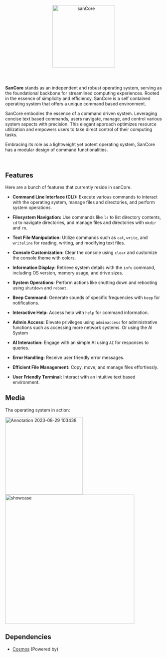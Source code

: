 <html>
  
<div align="center">
  <img alt="sanCore" src="https://github.com/sanDigitals/sanCore/assets/97965051/936454a8-dcb0-4c6a-aae9-7b588c4e44ec" width="200" />
</div>

#

<br/>
<b>SanCore</b> stands as an independent and robust operating system, serving as the foundational backbone for streamlined computing experiences. Rooted in the essence of simplicity and efficiency, SanCore is a self contained operating system that offers a unique command based environment.

SanCore embodies the essence of a command driven system. Leveraging concise text based commands, users navigate, manage, and control various system aspects with precision. This elegant approach optimizes resource utilization and empowers users to take direct control of their computing tasks.

Embracing its role as a lightweight yet potent operating system, SanCore has a modular design of command functionalities.

<br/>


## Features

Here are a bunch of features that currently reside in sanCore.

- **Command Line Interface (CLI):** Execute various commands to interact with the operating system, manage files and directories, and perform system operations.

- **Filesystem Navigation:** Use commands like `ls` to list directory contents, `cd` to navigate directories, and manage files and directories with `mkdir` and `rm`.

- **Text File Manipulation:** Utilize commands such as `cat`, `write`, and `writeline` for reading, writing, and modifying text files.

- **Console Customization:** Clear the console using `clear` and customize the console theme with colors.

- **Information Display:** Retrieve system details with the `info` command, including OS version, memory usage, and drive sizes.

- **System Operations:** Perform actions like shutting down and rebooting using `shutdown` and `reboot`.

- **Beep Command:** Generate sounds of specific frequencies with `beep` for notifications.

- **Interactive Help:** Access help with `help` for command information.

- **Admin Access:** Elevate privileges using `adminaccess` for administrative functions such as accessing more network systems. Or using the AI System

- **AI Interaction:** Engage with an simple AI using `AI` for responses to queries.

- **Error Handling:** Receive user friendly error messages.

- **Efficient File Management:** Copy, move, and manage files effortlessly.

- **User Friendly Terminal:** Interact with an intuitive text based environment.


## Media

The operating system in action:

<div></div>

<img width="248" alt="Annotation 2023-08-29 103438" src="https://github.com/sanDigitals/sanCore/assets/97965051/6fb7a828-9d65-4eda-90be-3c3d40f2f768">


</div>
<div>
<img width="414" alt="showcase" src="https://github.com/sanDigitals/sanCore/assets/97965051/940dbb14-2958-4816-bb24-0e46783d299f">
</div>


## Dependencies
- [Cosmos](https://github.com/Cosmos) (Powered by)
